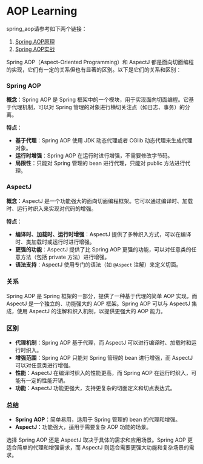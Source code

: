 # AOP Learning

spring_aop请参考如下两个链接：

1. [Spring AOP原理](https://segmentfault.com/a/1190000007469968)
2. [Spring AOP实战](https://segmentfault.com/a/1190000007469982)

Spring AOP（Aspect-Oriented Programming）和 AspectJ 都是面向切面编程的实现，它们有一定的关系但也有显著的区别。以下是它们的关系和区别：

### Spring AOP

**概念**：Spring AOP 是 Spring 框架中的一个模块，用于实现面向切面编程。它基于代理机制，可以对 Spring
管理的对象进行横切关注点（如日志、事务）的分离。

**特点**：

- **基于代理**：Spring AOP 使用 JDK 动态代理或者 CGlib 动态代理来生成代理对象。
- **运行时增强**：Spring AOP 在运行时进行增强，不需要修改字节码。
- **局限性**：只能对 Spring 管理的 bean 进行代理，只能对 public 方法进行代理。

### AspectJ

**概念**：AspectJ 是一个功能强大的面向切面编程框架。它可以通过编译时、加载时、运行时织入来实现对代码的增强。

**特点**：

- **编译时、加载时、运行时增强**：AspectJ 提供了多种织入方式，可以在编译时、类加载时或运行时进行增强。
- **更强的功能**：AspectJ 提供了比 Spring AOP 更强的功能，可以对任意类的任意方法（包括 private 方法）进行增强。
- **语法支持**：AspectJ 使用专门的语法（如 `@Aspect` 注解）来定义切面。

### 关系

Spring AOP 是 Spring 框架的一部分，提供了一种基于代理的简单 AOP 实现，而 AspectJ 是一个独立的、功能强大的 AOP 框架。Spring
AOP 可以与 AspectJ 集成，使用 AspectJ 的注解和织入机制，以提供更强大的 AOP 能力。

### 区别

- **代理机制**：Spring AOP 基于代理，而 AspectJ 可以进行编译时、加载时和运行时织入。
- **增强范围**：Spring AOP 只能对 Spring 管理的 bean 进行增强，而 AspectJ 可以对任意类进行增强。
- **性能**：AspectJ 在编译时织入的性能更高，而 Spring AOP 在运行时织入，可能有一定的性能开销。
- **功能**：AspectJ 功能更强大，支持更复杂的切面定义和切点表达式。

### 总结

- **Spring AOP**：简单易用，适用于 Spring 管理的 bean 的代理和增强。
- **AspectJ**：功能强大，适用于需要复杂 AOP 功能的场景。

选择 Spring AOP 还是 AspectJ 取决于具体的需求和应用场景。Spring AOP 更适合简单的代理和增强需求，而 AspectJ
则适合需要更强大功能和复杂场景的需求。